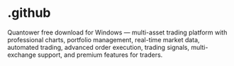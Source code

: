 # .github
Quantower free download for Windows — multi-asset trading platform with professional charts, portfolio management, real-time market data, automated trading, advanced order execution, trading signals, multi-exchange support, and premium features for traders.
